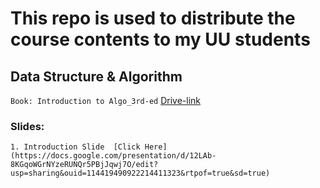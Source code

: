 # This repo is used to distribute the course contents to my UU students

## Data Structure & Algorithm
  `Book: Introduction to Algo_3rd-ed` [Drive-link](https://drive.google.com/file/d/1E7t5JXFw9o_BXbj0sDnxiRzd_DheqLeU/view?usp=sharing)
  ### Slides:
    1. Introduction Slide  [Click Here](https://docs.google.com/presentation/d/12LAb-8KGqoWGrNYzeRUNQr5PBjJqwj7O/edit?usp=sharing&ouid=114419490922214411323&rtpof=true&sd=true)

